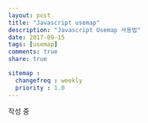 ```yaml
---
layout: post
title: "Javascript usemap"
description: "Javascript Usemap 사용법"
date: 2017-09-15
tags: [usemap]
comments: true
share: true

sitemap :
  changefreq : weekly
  priority : 1.0
---
```


작성 중

